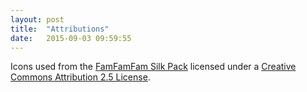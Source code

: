 ```yaml
---
layout: post
title:  "Attributions"
date:   2015-09-03 09:59:55
---
```


Icons used from the [FamFamFam Silk Pack](http://www.famfamfam.com/lab/icons/silk/) licensed under a [Creative Commons Attribution 2.5 License](http://creativecommons.org/licenses/by/2.5/).
